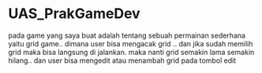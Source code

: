 # UAS_PrakGameDev
pada game yang saya buat adalah tentang sebuah permainan sederhana yaitu grid game.. dimana user bisa mengacak grid .. dan jika sudah memilih grid maka bisa langsung di jalankan.
maka nanti grid semakin lama semakin hilang.. dan user bisa mengedit atau menambah grid pada tombol edit
